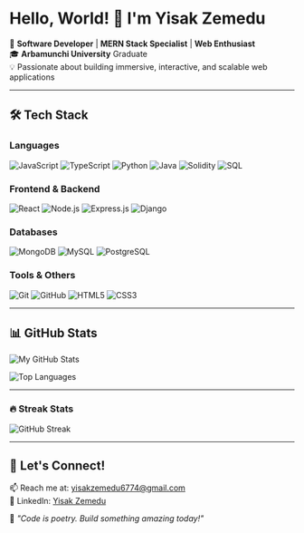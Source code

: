 # Hello, World! 👋 I'm Yisak Zemedu

🚀 **Software Developer** | **MERN Stack Specialist** | **Web Enthusiast**  
🎓 **Arbamunchi University** Graduate  
💡 Passionate about building immersive, interactive, and scalable web applications  

---

## 🛠️ Tech Stack

### **Languages**
![JavaScript](https://img.shields.io/badge/JavaScript-F7DF1E?style=for-the-badge&logo=javascript&logoColor=black)
![TypeScript](https://img.shields.io/badge/TypeScript-007ACC?style=for-the-badge&logo=typescript&logoColor=white)
![Python](https://img.shields.io/badge/Python-3776AB?style=for-the-badge&logo=python&logoColor=white)
![Java](https://img.shields.io/badge/Java-ED8B00?style=for-the-badge&logo=java&logoColor=white)
![Solidity](https://img.shields.io/badge/Solidity-%23363636.svg?style=for-the-badge&logo=solidity&logoColor=white)
![SQL](https://img.shields.io/badge/SQL-4479A1?style=for-the-badge&logo=mysql&logoColor=white)

### **Frontend & Backend**
![React](https://img.shields.io/badge/React-20232A?style=for-the-badge&logo=react&logoColor=61DAFB)
![Node.js](https://img.shields.io/badge/Node.js-43853D?style=for-the-badge&logo=node.js&logoColor=white)
![Express.js](https://img.shields.io/badge/Express.js-404D59?style=for-the-badge)
![Django](https://img.shields.io/badge/Django-092E20?style=for-the-badge&logo=django&logoColor=white)

### **Databases**
![MongoDB](https://img.shields.io/badge/MongoDB-4EA94B?style=for-the-badge&logo=mongodb&logoColor=white)
![MySQL](https://img.shields.io/badge/MySQL-00000F?style=for-the-badge&logo=mysql&logoColor=white)
![PostgreSQL](https://img.shields.io/badge/PostgreSQL-316192?style=for-the-badge&logo=postgresql&logoColor=white)

### **Tools & Others**
![Git](https://img.shields.io/badge/Git-F05032?style=for-the-badge&logo=git&logoColor=white)
![GitHub](https://img.shields.io/badge/GitHub-181717?style=for-the-badge&logo=github&logoColor=white)
![HTML5](https://img.shields.io/badge/HTML5-E34F26?style=for-the-badge&logo=html5&logoColor=white)
![CSS3](https://img.shields.io/badge/CSS3-1572B6?style=for-the-badge&logo=css3&logoColor=white)

---

## 📊 GitHub Stats  

![My GitHub Stats](https://github-readme-stats.vercel.app/api?username=yisak-67&count_private=true&theme=tokyonight&show_icons=true&hide_border=true)  

![Top Languages](https://github-readme-stats.vercel.app/api/top-langs/?username=yisak-67&layout=compact&theme=tokyonight&hide_border=true)  

---


### 🔥 **Streak Stats**  
![GitHub Streak](https://streak-stats.demolab.com?user=yisak-67&theme=tokyonight&hide_border=true)  


---

## 🌟 **Let's Connect!**  
📫 Reach me at: yisakzemedu6774@gmail.com  
🔗 LinkedIn: [Yisak Zemedu](https://www.linkedin.com/in/yisak-zemedu-123456789)  

💬 *"Code is poetry. Build something amazing today!"*  
